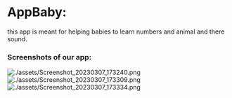 # AppBaby:
this app is meant for helping babies to learn numbers and animal and there sound.

### Screenshots of our app:
![./assets/Screenshot_20230307_173240.png](first_image)
![./assets/Screenshot_20230307_173309.png](second_image)
![./assets/Screenshot_20230307_173334.png](third_image)
